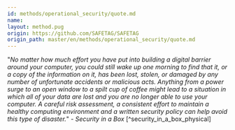 ```yaml
---
id: methods/operational_security/quote.md
name: 
layout: method.pug
origin: https://github.com/SAFETAG/SAFETAG
origin_path: master/en/methods/operational_security/quote.md
---
```

"*No matter how much effort you have put into building a digital barrier around your computer, you could still wake up one morning to find that it, or a copy of the information on it, has been lost, stolen, or damaged by any number of unfortunate accidents or malicious acts. Anything from a power surge to an open window to a spilt cup of coffee might lead to a situation in which all of your data are lost and you are no longer able to use your computer. A careful risk assessment, a consistent effort to maintain a healthy computing environment and a written security policy can help avoid this type of disaster.*" - _Security in a Box_ [^security_in_a_box_physical]


